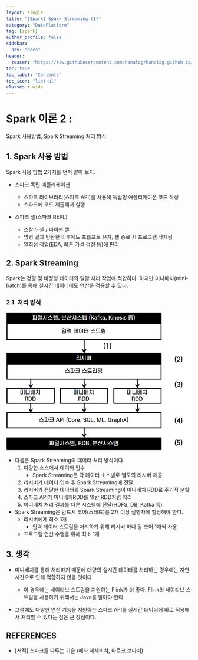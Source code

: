 ```yaml
---
layout: single
title: "[Spark] Spark Streaming (1)"
category: "DataPlatform"
tag: [spark]
author_profile: false
sidebar:
  nav: "docs"
header:
  teaser: "https://raw.githubusercontent.com/hanalog/hanalog.github.io/gh-pages/images/2023-03-08-spark-03/spark-03-01.png"
toc: true
toc_label: "Contents"
toc_icon: "list-ul"
classes : wide
---
```


# Spark 이론 2 :
Spark 사용방법, Spark Streaming 처리 방식 

## 1. Spark 사용 방법

Spark 사용 방법 2가지를 먼저 알아 보자.

- 스파크 독립 애플리케이션
  - 스파크 라이브러리(스파크 API)를 사용해 독립형 애플리케이션 코드 작성
  - 스파크에 코드 제출해서 실행

- 스파크 셸(스파크 REPL)
  - 스칼라 셸 / 파이썬 셸
  - 명령 결과 반환한 이후에도 프롬프트 유지, 셸 종료 시 프로그램 삭제됨
  - 일회성 작업(EDA, 빠른 가설 검정 등)에 편리


## 2. Spark Streaming

Spark는 정형 및 비정형 데이터의 일괄 처리 작업에 적합하다. 하지만 미니배치(mini-batch)를 통해 실시간 데이터에도 연산을 적용할 수 있다.

### 2.1. 처리 방식

![spark-03-01](https://raw.githubusercontent.com/hanalog/hanalog.github.io/gh-pages/images/2023-03-08-spark-03/spark-03-01.png)

- 다음은 Spark Streaming의 데이터 처리 방식이다.
  1. 다양한 소스에서 데이터 입수
     - Spark Streaming은 각 데이터 소스별로 별도의 리시버 제공
  2. 리시버가 데이터 입수 후 Spark Streaming에 전달
  3. 리시버가 전달한 데이터를 Spark Streaming이 미니배치 RDD로 주기적 분할
  4. 스파크 API가 미니배치RDD를 일반 RDD처럼 처리
  5. 미니배치 처리 결과를 다른 시스템에 전달(HDFS, DB, Kafka 등)
- Spark Streaming은 반드시 코어(스레드)를 2개 이상 실행자에 할당해야 한다.
  - 리시버에게 최소 1개
    - 입력 데이터 스트림을 처리하기 위해 리시버 하나 당 코어 1개씩 사용
  - 프로그램 연산 수행을 위해 최소 1개

## 3. 생각

- 미니배치를 통해 처리하기 때문에 대량의 실시간 데이터를 처리하는 경우에는 지연시간으로 인해 적합하지 않을 것이다. 

  - 이 경우에는 네이티브 스트림을 지원하는 Flink가 더 좋다. Flink의 네이티브 스트림을 사용하기 위해서는 Java를 알아야 한다.

- 그럼에도 다양한 연산 기능을 지원하는 스파크 API를 실시간 데이터에 바로 적용해서 처리할 수 있다는 점은 큰 장점이다.

  

## REFERENCES

- [서적] 스파크를 다루는 기술 (페타 제체비치, 마르코 보나치)